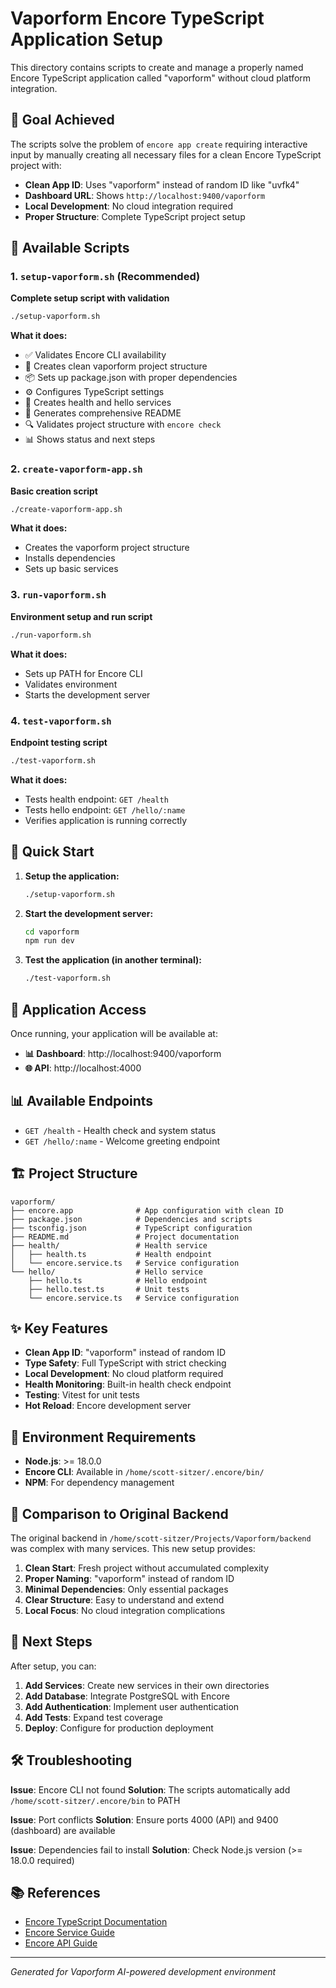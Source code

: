 # Vaporform Encore TypeScript Application Setup

This directory contains scripts to create and manage a properly named Encore TypeScript application called "vaporform" without cloud platform integration.

## 🎯 Goal Achieved

The scripts solve the problem of `encore app create` requiring interactive input by manually creating all necessary files for a clean Encore TypeScript project with:

- **Clean App ID**: Uses "vaporform" instead of random ID like "uvfk4"
- **Dashboard URL**: Shows `http://localhost:9400/vaporform` 
- **Local Development**: No cloud integration required
- **Proper Structure**: Complete TypeScript project setup

## 📁 Available Scripts

### 1. `setup-vaporform.sh` (Recommended)
**Complete setup script with validation**

```bash
./setup-vaporform.sh
```

**What it does:**
- ✅ Validates Encore CLI availability
- 📁 Creates clean vaporform project structure
- 📦 Sets up package.json with proper dependencies
- ⚙️ Configures TypeScript settings
- 🔧 Creates health and hello services
- 📝 Generates comprehensive README
- 🔍 Validates project structure with `encore check`
- 📊 Shows status and next steps

### 2. `create-vaporform-app.sh`
**Basic creation script**

```bash
./create-vaporform-app.sh
```

**What it does:**
- Creates the vaporform project structure
- Installs dependencies
- Sets up basic services

### 3. `run-vaporform.sh`
**Environment setup and run script**

```bash
./run-vaporform.sh
```

**What it does:**
- Sets up PATH for Encore CLI
- Validates environment
- Starts the development server

### 4. `test-vaporform.sh`
**Endpoint testing script**

```bash
./test-vaporform.sh
```

**What it does:**
- Tests health endpoint: `GET /health`
- Tests hello endpoint: `GET /hello/:name`
- Verifies application is running correctly

## 🚀 Quick Start

1. **Setup the application:**
   ```bash
   ./setup-vaporform.sh
   ```

2. **Start the development server:**
   ```bash
   cd vaporform
   npm run dev
   ```

3. **Test the application (in another terminal):**
   ```bash
   ./test-vaporform.sh
   ```

## 🎯 Application Access

Once running, your application will be available at:

- **📊 Dashboard**: http://localhost:9400/vaporform
- **🌐 API**: http://localhost:4000

## 📊 Available Endpoints

- `GET /health` - Health check and system status
- `GET /hello/:name` - Welcome greeting endpoint

## 🏗️ Project Structure

```
vaporform/
├── encore.app              # App configuration with clean ID
├── package.json            # Dependencies and scripts
├── tsconfig.json           # TypeScript configuration
├── README.md               # Project documentation
├── health/                 # Health service
│   ├── health.ts           # Health endpoint
│   └── encore.service.ts   # Service configuration
└── hello/                  # Hello service
    ├── hello.ts            # Hello endpoint
    ├── hello.test.ts       # Unit tests
    └── encore.service.ts   # Service configuration
```

## ✨ Key Features

- **Clean App ID**: "vaporform" instead of random ID
- **Type Safety**: Full TypeScript with strict checking
- **Local Development**: No cloud platform required
- **Health Monitoring**: Built-in health check endpoint
- **Testing**: Vitest for unit tests
- **Hot Reload**: Encore development server

## 🔧 Environment Requirements

- **Node.js**: >= 18.0.0
- **Encore CLI**: Available in `/home/scott-sitzer/.encore/bin/`
- **NPM**: For dependency management

## 🎪 Comparison to Original Backend

The original backend in `/home/scott-sitzer/Projects/Vaporform/backend` was complex with many services. This new setup provides:

1. **Clean Start**: Fresh project without accumulated complexity
2. **Proper Naming**: "vaporform" instead of random ID
3. **Minimal Dependencies**: Only essential packages
4. **Clear Structure**: Easy to understand and extend
5. **Local Focus**: No cloud integration complications

## 🔄 Next Steps

After setup, you can:

1. **Add Services**: Create new services in their own directories
2. **Add Database**: Integrate PostgreSQL with Encore
3. **Add Authentication**: Implement user authentication
4. **Add Tests**: Expand test coverage
5. **Deploy**: Configure for production deployment

## 🛠️ Troubleshooting

**Issue**: Encore CLI not found
**Solution**: The scripts automatically add `/home/scott-sitzer/.encore/bin` to PATH

**Issue**: Port conflicts
**Solution**: Ensure ports 4000 (API) and 9400 (dashboard) are available

**Issue**: Dependencies fail to install
**Solution**: Check Node.js version (>= 18.0.0 required)

## 📚 References

- [Encore TypeScript Documentation](https://encore.dev/docs/ts)
- [Encore Service Guide](https://encore.dev/docs/ts/primitives/services)
- [Encore API Guide](https://encore.dev/docs/ts/primitives/defining-apis)

---

*Generated for Vaporform AI-powered development environment*